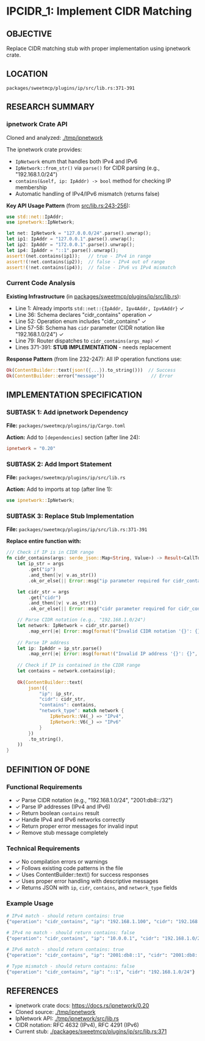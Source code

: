 # IPCIDR_1: Implement CIDR Matching

## OBJECTIVE
Replace CIDR matching stub with proper implementation using ipnetwork crate.

## LOCATION
`packages/sweetmcp/plugins/ip/src/lib.rs:371-391`

## RESEARCH SUMMARY

### ipnetwork Crate API
Cloned and analyzed: [./tmp/ipnetwork](../../tmp/ipnetwork)

The ipnetwork crate provides:
- `IpNetwork` enum that handles both IPv4 and IPv6
- `IpNetwork::from_str()` via `parse()` for CIDR parsing (e.g., "192.168.1.0/24")
- `contains(&self, ip: IpAddr) -> bool` method for checking IP membership
- Automatic handling of IPv4/IPv6 mismatch (returns false)

**Key API Usage Pattern** (from [src/lib.rs:243-256](../../tmp/ipnetwork/src/lib.rs)):
```rust
use std::net::IpAddr;
use ipnetwork::IpNetwork;

let net: IpNetwork = "127.0.0.0/24".parse().unwrap();
let ip1: IpAddr = "127.0.0.1".parse().unwrap();
let ip2: IpAddr = "172.0.0.1".parse().unwrap();
let ip4: IpAddr = "::1".parse().unwrap();
assert!(net.contains(ip1));   // true - IPv4 in range
assert!(!net.contains(ip2));  // false - IPv4 out of range
assert!(!net.contains(ip4));  // false - IPv6 vs IPv4 mismatch
```

### Current Code Analysis

**Existing Infrastructure** (in [packages/sweetmcp/plugins/ip/src/lib.rs](../../packages/sweetmcp/plugins/ip/src/lib.rs)):
- Line 1: Already imports `std::net::{IpAddr, Ipv4Addr, Ipv6Addr}` ✓
- Line 36: Schema declares "cidr_contains" operation ✓
- Line 52: Operation enum includes "cidr_contains" ✓  
- Line 57-58: Schema has `cidr` parameter (CIDR notation like "192.168.1.0/24") ✓
- Line 79: Router dispatches to `cidr_contains(args_map)` ✓
- Lines 371-391: **STUB IMPLEMENTATION** - needs replacement

**Response Pattern** (from line 232-247):
All IP operation functions use:
```rust
Ok(ContentBuilder::text(json!({...}).to_string()))  // Success
Ok(ContentBuilder::error("message"))                 // Error
```

## IMPLEMENTATION SPECIFICATION

### SUBTASK 1: Add ipnetwork Dependency
**File:** `packages/sweetmcp/plugins/ip/Cargo.toml`

**Action:** Add to `[dependencies]` section (after line 24):
```toml
ipnetwork = "0.20"
```

### SUBTASK 2: Add Import Statement
**File:** `packages/sweetmcp/plugins/ip/src/lib.rs`

**Action:** Add to imports at top (after line 1):
```rust
use ipnetwork::IpNetwork;
```

### SUBTASK 3: Replace Stub Implementation
**File:** `packages/sweetmcp/plugins/ip/src/lib.rs:371-391`

**Replace entire function with:**
```rust
/// Check if IP is in CIDR range
fn cidr_contains(args: serde_json::Map<String, Value>) -> Result<CallToolResult, Error> {
    let ip_str = args
        .get("ip")
        .and_then(|v| v.as_str())
        .ok_or_else(|| Error::msg("ip parameter required for cidr_contains"))?;

    let cidr_str = args
        .get("cidr")
        .and_then(|v| v.as_str())
        .ok_or_else(|| Error::msg("cidr parameter required for cidr_contains"))?;

    // Parse CIDR notation (e.g., "192.168.1.0/24")
    let network: IpNetwork = cidr_str.parse()
        .map_err(|e| Error::msg(format!("Invalid CIDR notation '{}': {}", cidr_str, e)))?;
    
    // Parse IP address
    let ip: IpAddr = ip_str.parse()
        .map_err(|e| Error::msg(format!("Invalid IP address '{}': {}", ip_str, e)))?;
    
    // Check if IP is contained in the CIDR range
    let contains = network.contains(ip);
    
    Ok(ContentBuilder::text(
        json!({
            "ip": ip_str,
            "cidr": cidr_str,
            "contains": contains,
            "network_type": match network {
                IpNetwork::V4(_) => "IPv4",
                IpNetwork::V6(_) => "IPv6"
            }
        })
        .to_string(),
    ))
}
```

## DEFINITION OF DONE

### Functional Requirements
- ✓ Parse CIDR notation (e.g., "192.168.1.0/24", "2001:db8::/32")
- ✓ Parse IP addresses (IPv4 and IPv6)
- ✓ Return boolean `contains` result
- ✓ Handle IPv4 and IPv6 networks correctly
- ✓ Return proper error messages for invalid input
- ✓ Remove stub message completely

### Technical Requirements
- ✓ No compilation errors or warnings
- ✓ Follows existing code patterns in the file
- ✓ Uses ContentBuilder::text() for success responses
- ✓ Uses proper error handling with descriptive messages
- ✓ Returns JSON with `ip`, `cidr`, `contains`, and `network_type` fields

### Example Usage
```bash
# IPv4 match - should return contains: true
{"operation": "cidr_contains", "ip": "192.168.1.100", "cidr": "192.168.1.0/24"}

# IPv4 no match - should return contains: false  
{"operation": "cidr_contains", "ip": "10.0.0.1", "cidr": "192.168.1.0/24"}

# IPv6 match - should return contains: true
{"operation": "cidr_contains", "ip": "2001:db8::1", "cidr": "2001:db8::/32"}

# Type mismatch - should return contains: false
{"operation": "cidr_contains", "ip": "::1", "cidr": "192.168.1.0/24"}
```

## REFERENCES
- ipnetwork crate docs: https://docs.rs/ipnetwork/0.20
- Cloned source: [./tmp/ipnetwork](../../tmp/ipnetwork)
- IpNetwork API: [./tmp/ipnetwork/src/lib.rs](../../tmp/ipnetwork/src/lib.rs)
- CIDR notation: RFC 4632 (IPv4), RFC 4291 (IPv6)
- Current stub: [./packages/sweetmcp/plugins/ip/src/lib.rs:371](../../packages/sweetmcp/plugins/ip/src/lib.rs)
